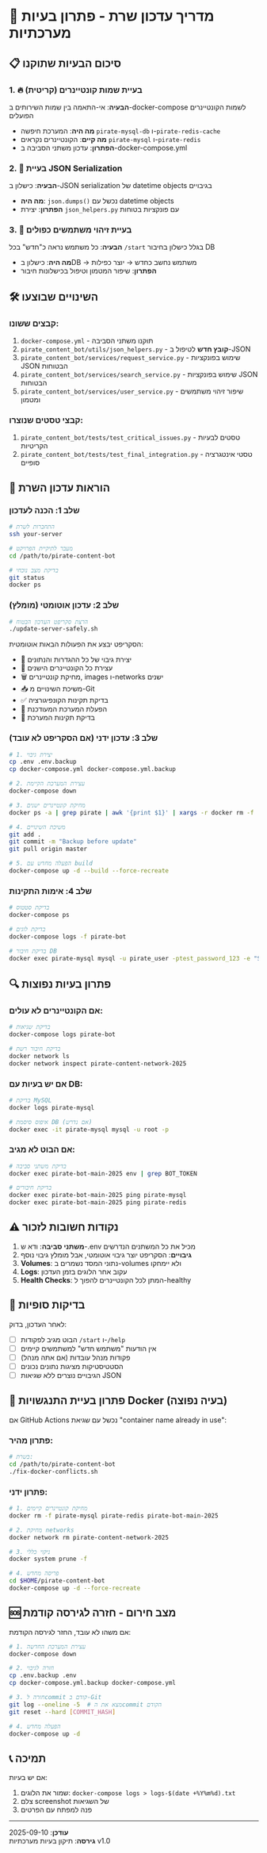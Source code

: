 # 🚀 מדריך עדכון שרת - פתרון בעיות מערכתיות

## 📋 סיכום הבעיות שתוקנו

### 1. 🔥 בעיית שמות קונטיינרים (קריטית)
**הבעיה**: אי-התאמה בין שמות השירותים ב-docker-compose לשמות הקונטיינרים הפועלים
- **מה היה**: המערכת חיפשה `pirate-mysql-db` ו-`pirate-redis-cache`
- **מה קיים**: הקונטיינרים נקראים `pirate-mysql` ו-`pirate-redis`
- **הפתרון**: עדכון משתני הסביבה ב-docker-compose.yml

### 2. 🔧 בעיית JSON Serialization
**הבעיה**: כישלון ב-JSON serialization של datetime objects בגיבויים
- **מה היה**: `json.dumps()` נכשל עם datetime objects
- **הפתרון**: יצירת `json_helpers.py` עם פונקציות בטוחות

### 3. 👤 בעיית זיהוי משתמשים כפולים
**הבעיה**: כל משתמש נראה כ"חדש" בכל `/start` בגלל כישלון בחיבור DB
- **מה היה**: כישלון בDB → משתמש נחשב כחדש → יוצר כפילות
- **הפתרון**: שיפור המטמון וטיפול בכישלונות חיבור

## 🛠️ השינויים שבוצעו

### קבצים ששונו:
1. `docker-compose.yml` - תוקנו משתני הסביבה
2. `pirate_content_bot/utils/json_helpers.py` - **קובץ חדש** לטיפול ב-JSON
3. `pirate_content_bot/services/request_service.py` - שימוש בפונקציות JSON הבטוחות
4. `pirate_content_bot/services/search_service.py` - שימוש בפונקציות JSON הבטוחות  
5. `pirate_content_bot/services/user_service.py` - שיפור זיהוי משתמשים ומטמון

### קבצי טסטים שנוצרו:
1. `pirate_content_bot/tests/test_critical_issues.py` - טסטים לבעיות הקריטיות
2. `pirate_content_bot/tests/test_final_integration.py` - טסטי אינטגרציה סופיים

## 🚀 הוראות עדכון השרת

### שלב 1: הכנה לעדכון
```bash
# התחברות לשרת
ssh your-server

# מעבר לתיקיית הפרויקט
cd /path/to/pirate-content-bot

# בדיקת מצב נוכחי
git status
docker ps
```

### שלב 2: עדכון אוטומטי (מומלץ)
```bash
# הרצת סקריפט העדכון הבטוח
./update-server-safely.sh
```

הסקריפט יבצע את הפעולות הבאות אוטומטית:
- 🔄 יצירת גיבוי של כל ההגדרות והנתונים
- 🛑 עצירת כל הקונטיינרים הישנים 
- 🗑️ מחיקת קונטיינרים, images ו-networks ישנים
- 📥 משיכת השינויים מ-Git
- ✅ בדיקת תקינות הקונפיגורציה
- 🚀 הפעלת המערכת המעודכנת
- 🏥 בדיקת תקינות המערכת

### שלב 3: עדכון ידני (אם הסקריפט לא עובד)
```bash
# 1. יצירת גיבוי
cp .env .env.backup
cp docker-compose.yml docker-compose.yml.backup

# 2. עצירת המערכת הקיימת  
docker-compose down

# 3. מחיקת קונטיינרים ישנים
docker ps -a | grep pirate | awk '{print $1}' | xargs -r docker rm -f

# 4. משיכת השינויים
git add .
git commit -m "Backup before update"
git pull origin master

# 5. הפעלה מחדש עם build
docker-compose up -d --build --force-recreate
```

### שלב 4: אימות התקינות
```bash
# בדיקת סטטוס
docker-compose ps

# בדיקת לוגים
docker-compose logs -f pirate-bot

# בדיקת חיבור DB
docker exec pirate-mysql mysql -u pirate_user -ptest_password_123 -e "SELECT COUNT(*) FROM pirate_content.users;"
```

## 🔍 פתרון בעיות נפוצות

### אם הקונטיינרים לא עולים:
```bash
# בדיקת שגיאות
docker-compose logs pirate-bot

# בדיקת חיבור רשת
docker network ls
docker network inspect pirate-content-network-2025
```

### אם יש בעיות עם DB:
```bash
# בדיקת MySQL
docker logs pirate-mysql

# איפוס סיסמת DB (אם נדרש)
docker exec -it pirate-mysql mysql -u root -p
```

### אם הבוט לא מגיב:
```bash
# בדיקת משתני סביבה
docker exec pirate-bot-main-2025 env | grep BOT_TOKEN

# בדיקת חיבורים
docker exec pirate-bot-main-2025 ping pirate-mysql
docker exec pirate-bot-main-2025 ping pirate-redis
```

## ⚠️ נקודות חשובות לזכור

1. **משתני סביבה**: ודא ש-.env מכיל את כל המשתנים הנדרשים
2. **גיבויים**: הסקריפט יוצר גיבוי אוטומטי, אבל מומלץ גיבוי נוסף
3. **Volumes**: נתוני המסד נשמרים ב-volumes ולא יימחקו
4. **Logs**: עקוב אחר הלוגים בזמן העדכון
5. **Health Checks**: המתן לכל הקונטיינרים להפוך ל-healthy

## 🎯 בדיקות סופיות

לאחר העדכון, בדוק:
- [ ] הבוט מגיב לפקודות `/start` ו-`/help`
- [ ] אין הודעות "משתמש חדש" למשתמשים קיימים  
- [ ] פקודות מנהל עובדות (אם אתה מנהל)
- [ ] הסטטיסטיקות מציגות נתונים נכונים
- [ ] הגיבויים נוצרים ללא שגיאות JSON

## 🚨 פתרון בעיית התנגשויות Docker (בעיה נפוצה)

אם GitHub Actions נכשל עם שגיאת "container name already in use":

### פתרון מהיר:
```bash
# בשרת:
cd /path/to/pirate-content-bot
./fix-docker-conflicts.sh
```

### פתרון ידני:
```bash
# 1. מחיקת קונטיינרים קיימים
docker rm -f pirate-mysql pirate-redis pirate-bot-main-2025

# 2. מחיקת networks
docker network rm pirate-content-network-2025

# 3. ניקוי כללי
docker system prune -f

# 4. פריסה מחדש
cd $HOME/pirate-content-bot
docker-compose up -d --force-recreate
```

## 🆘 מצב חירום - חזרה לגירסה קודמת

אם משהו לא עובד, החזר לגירסה הקודמת:
```bash
# 1. עצירת המערכת החדשה
docker-compose down

# 2. חזרה לגיבוי
cp .env.backup .env
cp docker-compose.yml.backup docker-compose.yml

# 3. חזרה לcommit קודם ב-Git
git log --oneline -5  # מצא את הcommit הקודם
git reset --hard [COMMIT_HASH]

# 4. הפעלה מחדש
docker-compose up -d
```

## 📞 תמיכה

אם יש בעיות:
1. שמור את הלוגים: `docker-compose logs > logs-$(date +%Y%m%d).txt`
2. צלם screenshot של השגיאות
3. פנה למפתח עם הפרטים

---
**עודכן**: 2025-09-10  
**גירסה**: תיקון בעיות מערכתיות v1.0